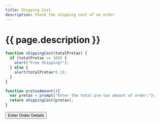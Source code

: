 ```yaml
---
title: Shipping Cost
description: Check the shipping cost of an order
---
```


# {{ page.description }}

<script src="/cse/day03/shipping.js"></script>

```javascript
function shippingCost(totalPretax) {
  if (totalPretax >= 100) {
    alert("Free Shipping!");
  } else {
    alert(totalPretax*0.1);
  }
}

function pretaxAmount(){
  var pretax = prompt("Enter the total pre-tax amount of order:");
  return shippingCost(pretax);
}
```

<button type="button" onclick="pretaxAmount()">Enter Order Details</button>
